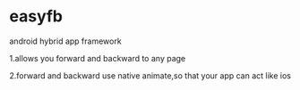 # easyfb
android hybrid app framework

1.allows you forward and backward to any page

2.forward and backward use native animate,so that your app can act like ios